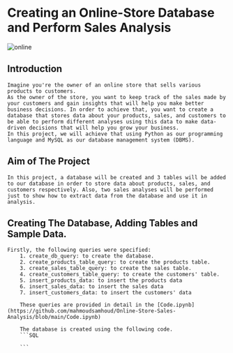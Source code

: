 # Creating an Online-Store Database and Perform Sales Analysis
![online](https://github.com/mahmoudsamhoud/Online-Store-Sales-Analysis/assets/78819528/3026ce66-9474-4ca7-89d7-c4b0b96d7957)

## Introduction
    Imagine you're the owner of an online store that sells various products to customers.
    As the owner of the store, you want to keep track of the sales made by your customers and gain insights that will help you make better business decisions. In order to achieve that, you want to create a database that stores data about your products, sales, and customers to be able to perform different analyses using this data to make data-driven decisions that will help you grow your business.
    In this project, we will achieve that using Python as our programming language and MySQL as our database management system (DBMS).

## Aim of The Project
    In this project, a database will be created and 3 tables will be added to our database in order to store data about products, sales, and customers respectively. Also, two sales analyses will be performed just to show how to extract data from the database and use it in analysis.

## Creating The Database, Adding Tables and Sample Data.
    Firstly, the following queries were specified:
        1. create_db_query: to create the database.
        2. create_products_table_query: to create the products table.
        3. create_sales_table_query: to create the sales table.
        4. create_customers_table_query: to create the customers' table.
        5. insert_products_data: to insert the products data
        6. insert_sales_data: to insert the sales data
        7. insert_customers_data: to insert the customers' data

        These queries are provided in detail in the [Code.ipynb](https://github.com/mahmoudsamhoud/Online-Store-Sales-Analysis/blob/main/Code.ipynb)

        The database is created using the following code.
        ```SQL
        
        ```


